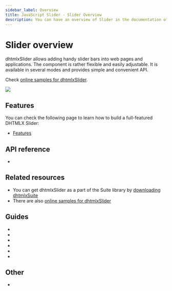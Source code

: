 ```yaml
---
sidebar_label: Overview
title: JavaScript Slider - Slider Overview 
description: You can have an overview of Slider in the documentation of the DHTMLX JavaScript UI library. Browse developer guides and API reference, try out code examples and live demos, and download a free 30-day evaluation version of DHTMLX Suite 7.
---
```


# Slider overview

dhtmlxSlider allows adding handy slider bars into web pages and applications. The component is rather flexible and easily adjustable. It is available in several modes and provides simple and convenient API.

Check [online samples for dhtmlxSlider](https://snippet.dhtmlx.com/all?tag=slider).

![](../assets/slider/slider_front.png)

## Features

You can check the following page to learn how to build a full-featured DHTMLX Slider:

- [Features](slider/features.md)

## API reference

- [](slider/api/api_overview.md)

## Related resources

- You can get dhtmlxSlider as a part of the Suite library by [downloading dhtmlxSuite](https://dhtmlx.com/docs/products/dhtmlxSuite/download.shtml)
- There are also [online samples for dhtmlxSlider](https://snippet.dhtmlx.com/all?tag=slider)  

## Guides

- [](initializing_slider.md)
- [](configuring_slider.md)
- [](range_slider.md)
- [](usage.md)
- [](customization.md)
- [](handling_events.md)

## Other

- [](../migration.md)
